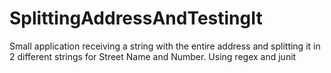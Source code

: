 # SplittingAddressAndTestingIt
Small application receiving a string with the entire address and splitting it in 2 different strings for Street Name and Number. Using regex and junit
